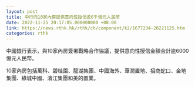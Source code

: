 ```yaml
---
layout: post
title: 中行向10家內房提供意向性授信逾6千億元人民幣
date: 2022-11-25 20:17:05.000000000 +08:00
link: https://news.rthk.hk/rthk/ch/component/k2/1677234-20221125.htm
categories: rthk
---
```


中國銀行表示，與10家內房簽署戰略合作協議，提供意向性授信金額合計逾6000億元人民幣。

10家內房包括萬科、碧桂園、龍湖集團、中國海外、華潤置地、招商蛇口、金地集團、綠城中國、濱江集團和美的置業。
